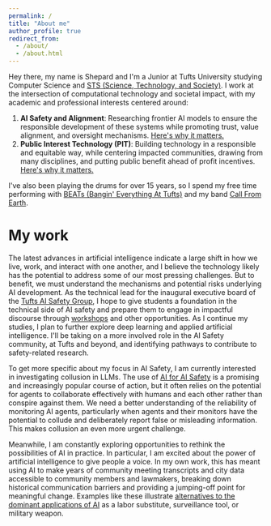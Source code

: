 ```yaml
---
permalink: /
title: "About me"
author_profile: true
redirect_from: 
  - /about/
  - /about.html
---
```


Hey there, my name is Shepard and I'm a Junior at Tufts University studying Computer Science and [STS (Science, Technology, and Society)](https://admissions.tufts.edu/blogs/jumbo-talk/post/what-s-sts/). I work at the intersection of computational technology and societal impact,  with my academic and professional interests centered around:
1. **AI Safety and Alignment**: Researching frontier AI models to ensure the responsible development of these systems while promoting trust, value alignment, and oversight mechanisms. [Here's why it matters.](https://safe.ai/ai-risk)
2. **Public Interest Technology (PIT)**: Building technology in a responsible and equitable way, while centering impacted communities, drawing from many disciplines, and putting public benefit ahead of profit incentives. [Here's why it matters.](https://ssir.org/articles/entry/building_the_public_interest_technology_infrastructure_of_the_future)

I've also been playing the drums for over 15 years, so I spend my free time performing with [BEATs (Bangin' Everything At Tufts)](https://youtu.be/3nhnJPwA8YY?si=5IJM0O9coFk5T_Tt) and my band [Call From Earth](https://www.instagram.com/call.from.earth/).

My work
======
The latest advances in artificial intelligence indicate a large shift in how we live, work, and interact with one another, and I believe the technology likely has the potential to address some of our most pressing challenges. But to benefit, we must understand the mechanisms and potential risks underlying AI development. As the technical lead for the inaugural executive board of the [Tufts AI Safety Group](https://tuftsaisafety.com/), I hope to give students a foundation in the technical side of AI safety and prepare them to engage in impactful discourse through [workshops](https://www.arena.education/) and other opportunities. As I continue my studies, I plan to further explore deep learning and applied artificial intelligence. I'll be taking on a more involved role in the AI Safety community, at Tufts and beyond, and identifying pathways to contribute to safety-related research.

To get more specific about my focus in AI Safety, I am currently interested in investigating collusion in LLMs. The use of [AI for AI Safety](https://joecarlsmith.substack.com/p/ai-for-ai-safety) is a promising and increasingly popular course of action, but it often relies on the potential for agents to collaborate effectively with humans and each other rather than conspire against them. We need a better understanding of the reliability of monitoring AI agents, particularly when agents and their monitors have the potential to collude and deliberately report false or misleading information. This makes collusion an even more urgent challenge.

Meanwhile, I am constantly exploring opportunities to rethink the possibilities of AI in practice. In particular, I am excited about the power of artificial intelligence to give people a voice. In my own work, this has meant using AI to make years of community meeting transcripts and city data accessible to community members and lawmakers, breaking down historical communication barriers and providing a jumping-off point for meaningful change. Examples like these illustrate [alternatives to the dominant applications of AI](https://www.techpolicy.press/doge-is-using-ai-to-centralize-government-power-its-time-to-flip-the-script-/) as a labor substitute, surveillance tool, or military weapon.
